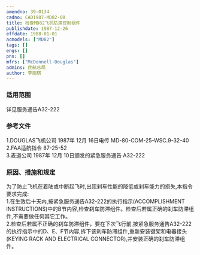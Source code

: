 ```yaml
---
amendno: 39-0134  
cadno: CAD1987-MD82-08  
title: 检查MD82飞机防滞控制组件  
publishdate: 1987-12-26  
effdate: 1988-01-01  
acmodels: ["MD82"]  
tags: []  
engs: []  
pns: []  
mfrs: ["McDonnell-Douglas"]  
admins: 民航总局  
author: 李丽琪  
---
```

  
### 适用范围  
详见服务通告A32-222  
  
<!--more-->  
### 参考文件  
1.DOUGLAS飞机公司 1987年 12月 16日电传 MD-80-COM-25-WSC.9-32-40  
    2.FAA适航指令 87-25-52  
    3.麦道公司 1987年 12月 10日颁发的紧急服务通告 A32-222  
  
### 原因、措施和规定     
   为了防止飞机在着陆或中断起飞时,出现刹车性能的降低或刹车能力的损失,本指令要求完成:  
    1.在生效后十天内,按紧急服务通告A32-222的执行指示(ACCOMPLISHMENT INSTRUCTIONS)中的B节内容,检查刹车防滞组件。检查后若属正确的刹车防滞组件,不需要做任何其它工作。  
    2.检查后若属不正确的刹车防滞组件，要在下次飞行前,按紧急服务通告A32-222的执行指示中的D、E、F节内容,拆下该刹车防滞组件,重新安装键架和电器接头(KEYING RACK AND ELECTRICAL CONNECTOR),并安装正确的刹车防滞组件。  
  
  
